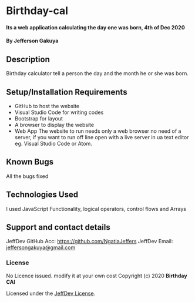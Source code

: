 # Birthday-cal

#### Its a web application calculating the day one was born, 4th of Dec 2020

#### By **Jefferson Gakuya**

## Description

Birthday calculator tell a person the day and the month he or she was born.

## Setup/Installation Requirements

- GitHub to host the website
- Visual Studio Code for writing codes
- Bootstrap for layout
- A browser to display the website
- Web App
  The website to run needs only a web browser no need of a server, if you want to run off line open with a live server in ua text editor eg. Visual Studio Code or Atom.

## Known Bugs

All the bugs fixed

## Technologies Used

I used JavaScript Functionality, logical operators, control flows and Arrays

## Support and contact details

JeffDev GitHub Acc: https://github.com/NgatiaJeffers
JeffDev Email: jeffersongakuya@gmail.com

### License

No Licence issued. modify it at your own cost
Copyright (c) 2020 **Birthday CAl**

Licensed under the [JeffDev License](LICENSE).
